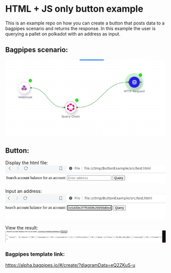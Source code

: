 # HTML + JS only button example

This is an example repo on how you can create a button that posts data to a bagpipes scenario and returns the response. In this example the user is querying a pallet on polkadot with an address as input. 

## Bagpipes scenario:
![Bagpipes scenario](/images/bps.png)


## Button: 
Display the html file:  
![](/images/1.png)

Input an address:  
![](/images/2.png)

View the result:   
![](/images/3.png)


### Bagpipes template link:
https://alpha.bagpipes.io/#/create/?diagramData=eQ2ZKuS-u 

